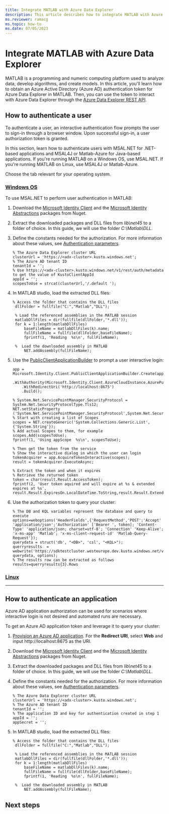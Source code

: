 ```yaml
---
title: Integrate MATLAB with Azure Data Explorer
description: This article describes how to integrate MATLAB with Azure Data Explorer.
ms.reviewer: ramacg
ms.topic: how-to
ms.date: 07/05/2023
---
```


# Integrate MATLAB with Azure Data Explorer

MATLAB is a programming and numeric computing platform used to analyze data, develop algorithms, and create models. In this article, you'll learn how to obtain an Azure Active Directory (Azure AD) authentication token for Azure Data Explorer in MATLAB. Then, you can use the token to interact with Azure Data Explorer through the [Azure Data Explorer REST API](kusto/api/rest/index.md).

## How to authenticate a user

To authenticate a user, an interactive authentication flow prompts the user to sign-in through a browser window. Upon successful sign-in, a user authorization token is granted.

In this section, learn how to authenticate users with MSAL.NET for .NET-based applications and MSAL4J or Matlab-Azure for Java-based applications. If you're running MATLAB on a Windows OS, use MSAL.NET. If you're running MATLAB on Linux, use MSAL4J or Matlab-Azure.

Choose the tab relevant for your operating system.

### [Windows OS](#tab/windows)

To use MSAL.NET to perform user authentication in MATLAB:

1. Download the [Microsoft Identity Client](https://www.nuget.org/packages/Microsoft.Identity.Client) and the [Microsoft Identity Abstractions](https://www.nuget.org/packages/Microsoft.IdentityModel.Abstractions) packages from Nuget.

1. Extract the downloaded packages and DLL files from *lib\net45* to a folder of choice. In this guide, we will use the folder *C:\Matlab\DLL*.

1. Define the constants needed for the authorization. For more information about these values, see [Authentication parameters](kusto/api/rest/authenticate-with-msal.md#authentication-parameters).

    ```dotnet
    % The Azure Data Explorer cluster URL
    clusterUrl = 'https://<adx-cluster>.kusto.windows.net';
    % The Azure AD tenant ID
    tenantId = '';
    % Use https://<adx-cluster>.kusto.windows.net/v1/rest/auth/metadata to get the value of KustoClientAppId
    appId = '';
    scopesToUse = strcat(clusterUrl,'/.default ');
    ```

1. In MATLAB studio, load the extracted DLL files:

   ```dotnet
   % Access the folder that contains the DLL files
    dllFolder = fullfile("C:","Matlab","DLL");
    
    % Load the referenced assemblies in the MATLAB session
    matlabDllFiles = dir(fullfile(dllFolder,'*.dll'));
    for k = 1:length(matlabDllFiles)
        baseFileName = matlabDllFiles(k).name;
        fullFileName = fullfile(dllFolder,baseFileName);
        fprintf(1, 'Reading  %s\n', fullFileName);

    %  Load the downloaded assembly in MATLAB
        NET.addAssembly(fullFileName);
   ```

1. Use the [PublicClientApplicationBuilder](/dotnet/api/microsoft.identity.client.publicclientapplicationbuilder) to prompt a user interactive login:

    ```dotnet
    app = Microsoft.Identity.Client.PublicClientApplicationBuilder.Create(appId)
        .WithAuthority(Microsoft.Identity.Client.AzureCloudInstance.AzurePublic,tenantId)
        .WithRedirectUri('http://localhost:8675')
        .Build();

    % System.Net.ServicePointManager.SecurityProtocol = System.Net.SecurityProtocolType.Tls12;
    NET.setStaticProperty ('System.Net.ServicePointManager.SecurityProtocol',System.Net.SecurityProtocolType.Tls12)
    % Start with creating a list of Scopes
    scopes = NET.createGeneric('System.Collections.Generic.List',{'System.String'});
    % Add actual Scopes to them, for example
    scopes.Add(scopesToUse);
    fprintf(1, 'Using appScope  %s\n', scopesToUse);
    
    % Then get the token from the service
    % Show the interactive dialog in which the user can login
    tokenAcquirer = app.AcquireTokenInteractive(scopes);
    result = tokenAcquirer.ExecuteAsync;
    
    % Extract the token and when it expires
    % Retrieve the returned token
    token = char(result.Result.AccessToken);
    fprintf(2, 'User token aquired and will expire at %s & extended expires at %s', result.Result.ExpiresOn.LocalDateTime.ToString,result.Result.ExtendedExpiresOn.ToLocalTime.ToString);
    ```

1. Use the authorization token to query your cluster:

    ```dotnet
    % The DB and KQL variables represent the database and query to execute
    options=weboptions('HeaderFields',{'RequestMethod','POST';'Accept' 'application/json';'Authorization' ['Bearer ', token]; 'Content-Type' 'application/json; charset=utf-8'; 'Connection' 'Keep-Alive'; 'x-ms-app' 'Matlab'; 'x-ms-client-request-id' 'Matlab-Query-Request'});
    querydata = struct('db', "<DB>", 'csl', "<KQL>");
    querryresults  = webwrite('https://sdktestcluster.westeurope.dev.kusto.windows.net/v2/rest/query', querydata, options);
    % The results row can be extracted as follows
    results=querryresults{3}.Rows
    ```

### [Linux](#tab/linux)

---

## How to authenticate an application

Azure AD application authorization can be used for scenarios where interactive login is not desired and automated runs are necessary.

To get an Azure AD application token and leverage it to query your cluster:

1. [Provision an Azure AD application](provision-azure-ad-app.md). For the **Redirect URI**, select **Web** and input http://localhost:8675 as the URI.

1. Download the [Microsoft Identity Client](https://www.nuget.org/packages/Microsoft.Identity.Client) and the [Microsoft Identity Abstractions](https://www.nuget.org/packages/Microsoft.IdentityModel.Abstractions) packages from Nuget.

1. Extract the downloaded packages and DLL files from *lib\net45* to a folder of choice. In this guide, we will use the folder *C:\Matlab\DLL*.

1. Define the constants needed for the authorization. For more information about these values, see [Authentication parameters](kusto/api/rest/authenticate-with-msal.md#authentication-parameters).

    ```dotnet
    % The Azure Data Explorer cluster URL
    clusterUrl = 'https://<adx-cluster>.kusto.windows.net';
    % The Azure AD tenant ID
    tenantId = '';
    % The application ID and key for authentication created in step 1
    appId = '';
    appSecret = '';
    ```

1. In MATLAB studio, load the extracted DLL files:

   ```dotnet
   % Access the folder that contains the DLL files
    dllFolder = fullfile("C:","Matlab","DLL");
    
    % Load the referenced assemblies in the MATLAB session
    matlabDllFiles = dir(fullfile(dllFolder,'*.dll'));
    for k = 1:length(matlabDllFiles)
        baseFileName = matlabDllFiles(k).name;
        fullFileName = fullfile(dllFolder,baseFileName);
        fprintf(1, 'Reading  %s\n', fullFileName);

    %  Load the downloaded assembly in MATLAB
        NET.addAssembly(fullFileName);
   ```

## Next steps
